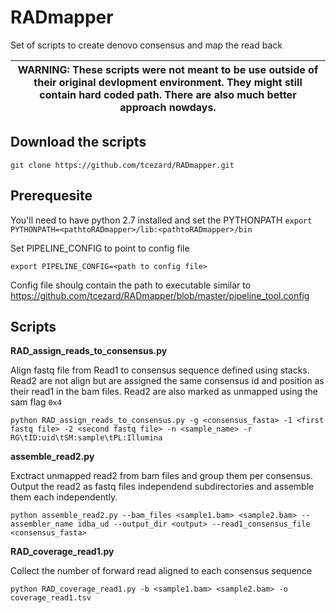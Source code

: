 RADmapper
=========

Set of scripts to create denovo consensus and map the read back

|WARNING: These scripts were not meant to be use outside of their original devlopment environment. They might still contain hard coded path. There are also much better approach nowdays.|
|---|


Download the scripts
--------------------

`git clone https://github.com/tcezard/RADmapper.git`


Prerequesite
------------
You'll need to have python 2.7 installed and set the PYTHONPATH
`export PYTHONPATH=<pathtoRADmapper>/lib:<pathtoRADmapper>/bin`

Set PIPELINE_CONFIG to point to config file

`export PIPELINE_CONFIG=<path to config file>`

Config file shoulg contain the path to executable similar to https://github.com/tcezard/RADmapper/blob/master/pipeline_tool.config

Scripts
-------

**RAD_assign_reads_to_consensus.py**

Align fastq file from Read1 to consensus sequence defined using stacks. Read2 are not align but are assigned the same consensus id and position as their read1 in the bam files. Read2 are also marked as unmapped using the sam flag `0x4`

`python RAD_assign_reads_to_consensus.py -g <consensus_fasta> -1 <first fastq file> -2 <second fastq file> -n <sample_name> -r RG\tID:uid\tSM:sample\tPL:Illumina`


**assemble_read2.py**

Exctract unmapped read2 from bam files and group them per consensus. Output the read2 as fastq files independend subdirectories and assemble them each independently.

`python assemble_read2.py --bam_files <sample1.bam> <sample2.bam> --assembler_name idba_ud --output_dir <output> --read1_consensus_file <consensus_fasta>`


**RAD_coverage_read1.py**

Collect the number of forward read aligned to each consensus sequence

`python RAD_coverage_read1.py -b <sample1.bam> <sample2.bam> -o coverage_read1.tsv`
